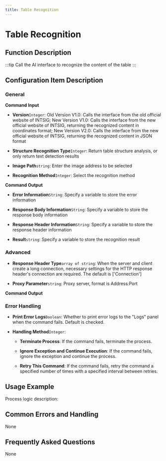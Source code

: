 ```yaml
---
title: Table Recognition
---
```


# Table Recognition

## Function Description

:::tip 
Call the AI interface to recognize the content of the table
:::

## Configuration Item Description

### General

**Command Input**

- **Version**`Integer`: Old Version V1.0: Calls the interface from the old official website of INTSIG; New Version V1.0: Calls the interface from the new official website of INTSIG, returning the recognized content in coordinates format; New Version V2.0: Calls the interface from the new official website of INTSIG, returning the recognized content in JSON format

- **Structure Recognition Type**`Integer`: Return table structure analysis, or only return text detection results

- **Image Path**`string`: Enter the image address to be selected

- **Recognition Method**`Integer`: Select the recognition method


**Command Output**

- **Error Information**`String`: Specify a variable to store the error information

- **Response Body Information**`String`: Specify a variable to store the response body information

- **Response Header Information**`String`: Specify a variable to store the response header information

- **Result**`string`: Specify a variable to store the recognition result

### Advanced

- **Response Header Type**`array of string`: When the server and client create a long connection, necessary settings for the HTTP response header's connection are required. The default is ['Connection']

- **Proxy Parameter**`string`: Proxy server, format is Address:Port


**Command Output**

### Error Handling

- **Print Error Logs**`Boolean`: Whether to print error logs to the "Logs" panel when the command fails. Default is checked. 

- **Handling Method**`Integer`:

    - **Terminate Process**: If the command fails, terminate the process.

    - **Ignore Exception and Continue Execution**: If the command fails, ignore the exception and continue the process.

    - **Retry This Command**: If the command fails, retry the command a specified number of times with a specified interval between retries.

## Usage Example

Process logic description:

## Common Errors and Handling

None

## Frequently Asked Questions

None

